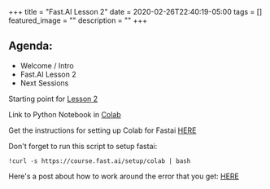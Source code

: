 +++
title =  "Fast.AI Lesson 2"
date = 2020-02-26T22:40:19-05:00
tags = []
featured_image = ""
description = ""
+++

## Agenda:

* Welcome / Intro
* Fast.AI Lesson 2
* Next Sessions

<!--more-->

Starting point for [Lesson 2](https://youtu.be/ccMHJeQU4Qw?t=4568)

Link to Python Notebook in [Colab](https://colab.research.google.com/github/fastai/course-v3/blob/master/nbs/dl1/lesson2-sgd.ipynb)

Get the instructions for setting up Colab for Fastai [HERE](https://course.fast.ai/start_colab.html)

Don't forget to run this script to setup fastai:

```
!curl -s https://course.fast.ai/setup/colab | bash
```

Here's a post about how to work around the error that you get: [HERE](https://github.com/fastai/course-v3/issues/455)
